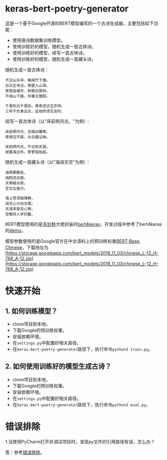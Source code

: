 # keras-bert-poetry-generator

这是一个基于Google开源的BERT模型编写的一个古诗生成器，主要包括如下功能：

- 使用唐诗数据集训练模型。
- 使用训练好的模型，随机生成一首古体诗。
- 使用训练好的模型，续写一首古体诗。
- 使用训练好的模型，随机生成一首藏头诗。

随机生成一首古体诗：

```
不见山头寺，唯闻竹下僧。
白云生寺远，青壁入山深。
夜宿高楼月，秋眠白阁钟。
不缘山下路，何事见僧踪。
```

```
千里彩云千里别，再来还访玉京师。
三年不负青云志，此地终须见汝时。
```

续写一首古体诗（以"床前明月光，"为例）：

```
床前明月光，无端出曙寒。
夜来应不寐，头白露沾袍。
```

```
床前明月光，不见到天涯。
寂寞海云外，寥寥孤烛前。
```

随机生成一首藏头诗（以"海阔天空"为例）：

```
海燕朝朝去，
阔鸥还远居。
天寒疑水势，
空见见鱼行。
```

```
海上苍须插锦鳞，
阔无心计似文君。
天涯本是无心物，
空解将人学钓鳌。
```

BERT模型使用的是[苏剑林](https://github.com/bojone)大佬封装的[bert4keras](https://github.com/bojone/bert4keras)，开发过程中参考了bert4keras的[demo](https://github.com/bojone/bert4keras/tree/master/examples)。

模型参数使用的是Google官方在中文语料上的预训练权重[BERT-Base, Chinese](https://github.com/google-research/bert#pre-trained-models)，下载地址为[https://storage.googleapis.com/bert_models/2018_11_03/chinese_L-12_H-768_A-12.zip](https://storage.googleapis.com/bert_models/2018_11_03/chinese_L-12_H-768_A-12.zip)

# 快速开始

## 1. 如何训练模型？

- clone项目到本地。
- 下载Google的预训练权重。
- 安装依赖环境。
- 在`settings.py`中配置好相关路径。
- 在`keras-bert-poetry-generator`路径下，执行命令`python3 train.py`。

## 2. 如何使用训练好的模型生成古诗？

- clone项目到本地。
- 下载Google的预训练权重。
- 安装依赖环境。
- 在`settings.py`中配置好相关路径。
- 在`keras-bert-poetry-generator`路径下，执行命令`python3 eval.py`。

# 错误排除

1.当使用PyCharm打开并调试项目时，发现py文件的引用路径有误，怎么办？

答：参考[错误排除](https://github.com/AaronJny/DeepLearningSamples/tree/master/tf2-rnn-poetry-generator)。